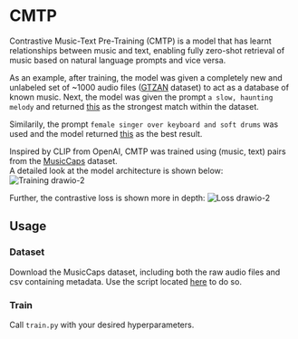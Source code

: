 # CMTP
Contrastive Music-Text Pre-Training (CMTP) is a model that has learnt relationships between music and text, enabling fully zero-shot retrieval of music based on natural language prompts and vice versa.  

As an example, after training, the model was given a completely new and unlabeled set of ~1000 audio files ([GTZAN](https://www.kaggle.com/datasets/andradaolteanu/gtzan-dataset-music-genre-classification) dataset) to act as a database of known music. Next, the model was given the prompt `a slow, haunting melody` and returned [this](https://github.com/deetsadi/CMTP/assets/47929718/f8e26155-d296-4a0c-96d9-c04499af3347)  as the strongest match within the dataset.  

Similarily, the prompt `female singer over keyboard and soft drums` was used and the model returned [this](https://github.com/deetsadi/CMTP/assets/47929718/f45dbffa-ae27-414f-9b46-17a3e6d4e292) as the best result.  

Inspired by CLIP from OpenAI, CMTP was trained using (music, text) pairs from the [MusicCaps](https://research.google/resources/datasets/musiccaps/) dataset.  
A detailed look at the model architecture is shown below:  
![Training drawio-2](https://github.com/deetsadi/CMTP/assets/47929718/951c59dd-a6a1-426b-bee0-0425b8eea011)

Further, the contrastive loss is shown more in depth:
![Loss drawio-2](https://github.com/deetsadi/CMTP/assets/47929718/bb95fb60-842b-47a1-a338-2db40cc15cdd)

## Usage
### Dataset
Download the MusicCaps dataset, including both the raw audio files and csv containing metadata. Use the script located [here](https://github.com/nateraw/download-musiccaps-dataset) to do so.
### Train
Call `train.py` with your desired hyperparameters.
